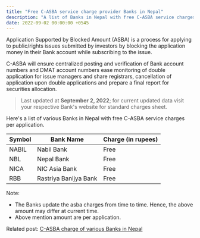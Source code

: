```yaml
---
title: "Free C-ASBA service charge provider Banks in Nepal"
description: "A list of Banks in Nepal with free C-ASBA service charges per application."
date: 2022-09-02 00:00:00 +0545
---
```


Application Supported by Blocked Amount (ASBA) is a process for applying to public/rights issues submitted by investors by blocking the application money in their Bank account while subscribing to the issue.

C-ASBA will ensure centralized posting and verification of Bank account numbers and DMAT account numbers ease monitoring of double application for issue managers and share registrars, cancellation of application upon double applications and prepare a final report for securities allocation.

> Last updated at **September 2, 2022**; for current updated data visit your respective Bank's website for standard charges sheet.

Here's a list of various Banks in Nepal with free C-ASBA service charges per application.

| Symbol | Bank Name             | Charge (in rupees) |
| ------ | --------------------- | ------------------ |
| NABIL  | Nabil Bank            | Free               |
| NBL    | Nepal Bank            | Free               |
| NICA   | NIC Asia Bank         | Free               |
| RBB    | Rastriya Banijya Bank | Free               |

Note:

- The Banks update the asba charges from time to time. Hence, the above amount may differ at current time.
- Above mention amount are per application.

Related post: [C-ASBA charge of various Banks in Nepal](/c-asba-charge-of-various-banks-in-nepal/)
